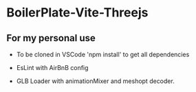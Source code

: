 # BoilerPlate-Vite-Threejs

## For my personal use

- To be cloned in VSCode 'npm install' to get all dependencies

- EsLint with AirBnB config

- GLB Loader with animationMixer and meshopt decoder.
